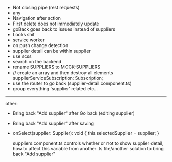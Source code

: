 - Not closing pipe (rest requests)
- any
- Navigation after action
- First delete does not immediately update
- goBack goes back to issues instead of suppliers
- Looks shit
- service worker
- on push change detection
- supplier detail can be within supplier
- use scss
- search on the backend
- rename SUPPLIERS to MOCK-SUPPLIERS
-   // create an array and then destroy all elements
  supplierServiceSubscription: Subscription;
- use the router to go back (supplier-detail.component.ts)
- group everything 'supplier' related etc...
-------------
other:
- Bring back "Add supplier" after Go back (editing supplier)
- Bring back "Add supplier" after saving
-   onSelect(supplier: Supplier): void {
    this.selectedSupplier = supplier;
    }

    suppliers.component.ts controls whether or not to show 
    supplier detail, how to affect this variable from another .ts file/another solution to bring back "Add supplier"